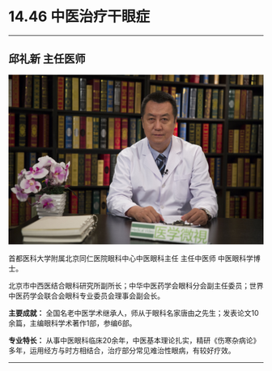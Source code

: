 # 14.46 中医治疗干眼症

---

## 邱礼新 主任医师

![1683874162161](image/c14_046/1683874162161.png)

首都医科大学附属北京同仁医院眼科中心中医眼科主任 主任中医师 中医眼科学博士。

北京市中西医结合眼科研究所副所长；中华中医药学会眼科分会副主任委员；世界中医药学会联合会眼科专业委员会理事会副会长。


**主要成就：** 全国名老中医学术继承人，师从于眼科名家唐由之先生；发表论文10余篇，主编眼科学术著作1部，参编6部。


**专业特长：** 从事中医眼科临床20余年，中医基本理论扎实，精研《伤寒杂病论》多年，运用经方与时方相结合，治疗部分常见难治性眼病，有较好疗效。

---
